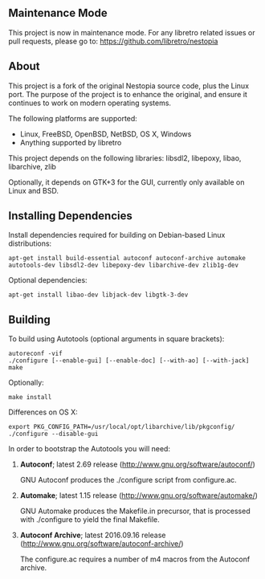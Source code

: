 ## Maintenance Mode
This project is now in maintenance mode.
For any libretro related issues or pull requests, please go to:
https://github.com/libretro/nestopia

## About
This project is a fork of the original Nestopia source code, plus the 
Linux port. The purpose of the project is to enhance the original, and
ensure it continues to work on modern operating systems.

The following platforms are supported:
* Linux, FreeBSD, OpenBSD, NetBSD, OS X, Windows
* Anything supported by libretro

This project depends on the following libraries:
libsdl2, libepoxy, libao, libarchive, zlib

Optionally, it depends on GTK+3 for the GUI, currently only available on Linux and BSD.

## Installing Dependencies
Install dependencies required for building on Debian-based Linux distributions:
```
apt-get install build-essential autoconf autoconf-archive automake autotools-dev libsdl2-dev libepoxy-dev libarchive-dev zlib1g-dev
```
Optional dependencies:
```
apt-get install libao-dev libjack-dev libgtk-3-dev
```

## Building
To build using Autotools (optional arguments in square brackets):
```
autoreconf -vif
./configure [--enable-gui] [--enable-doc] [--with-ao] [--with-jack]
make
```
Optionally:
```
make install
```
Differences on OS X:
```
export PKG_CONFIG_PATH=/usr/local/opt/libarchive/lib/pkgconfig/
./configure --disable-gui
```
In order to bootstrap the Autotools you will need:

1.  **Autoconf**; latest 2.69 release (http://www.gnu.org/software/autoconf/)

    GNU Autoconf produces the ./configure script from configure.ac.

2.  **Automake**; latest 1.15 release (http://www.gnu.org/software/automake/)

    GNU Automake produces the Makefile.in precursor, that is processed with ./configure to yield the final Makefile.

3.  **Autoconf Archive**; latest 2016.09.16 release (http://www.gnu.org/software/autoconf-archive/)

    The configure.ac requires a number of m4 macros from the Autoconf archive.
